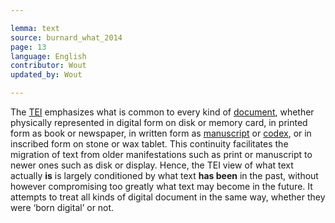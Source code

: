 ```yaml
---

lemma: text
source: burnard_what_2014
page: 13
language: English
contributor: Wout
updated_by: Wout

---
```


The [TEI](tei.html) emphasizes what is common to every kind of [document](document.html), whether physically represented in digital form on disk or memory card, in printed form as book or newspaper, in written form as [manuscript](manuscript.html) or [codex](codex.html), or in inscribed form on stone or wax tablet. This continuity facilitates the migration of text from older manifestations such as print or manuscript to newer ones such as disk or display. Hence, the TEI view of what text actually **is** is largely conditioned by what text **has been** in the past, without however compromising too greatly what text may become in the future. It attempts to treat all kinds of digital document in the same way, whether they were ‘born digital’ or not.
